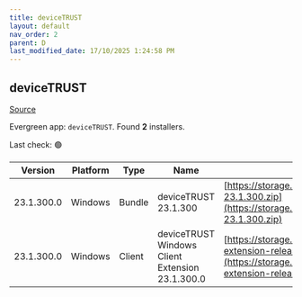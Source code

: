 ```yaml
---
title: deviceTRUST
layout: default
nav_order: 2
parent: D
last_modified_date: 17/10/2025 1:24:58 PM
---
```


## deviceTRUST

[Source](https://devicetrust.com/)

Evergreen app: `deviceTRUST`. Found **2** installers.

Last check: 🟢

| Version    | Platform | Type   | Name                                            | URI                                                                                                                                                                  |
| ---------- | -------- | ------ | ----------------------------------------------- | -------------------------------------------------------------------------------------------------------------------------------------------------------------------- |
| 23.1.300.0 | Windows  | Bundle | deviceTRUST 23.1.300                            | [https://storage.devicetrust.com/download/deviceTRUST-23.1.300.zip](https://storage.devicetrust.com/download/deviceTRUST-23.1.300.zip)                               |
| 23.1.300.0 | Windows  | Client | deviceTRUST Windows Client Extension 23.1.300.0 | [https://storage.devicetrust.com/client/dtclient-extension-release-23.1.300.0.exe](https://storage.devicetrust.com/client/dtclient-extension-release-23.1.300.0.exe) |
